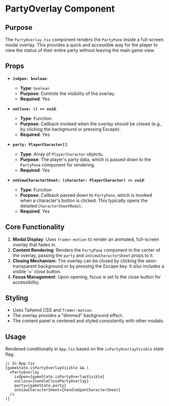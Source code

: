 # PartyOverlay Component

## Purpose

The `PartyOverlay.tsx` component renders the `PartyPane` inside a full-screen modal overlay. This provides a quick and accessible way for the player to view the status of their entire party without leaving the main game view.

## Props

*   **`isOpen: boolean`**:
    *   **Type**: `boolean`
    *   **Purpose**: Controls the visibility of the overlay.
    *   **Required**: Yes

*   **`onClose: () => void`**:
    *   **Type**: Function
    *   **Purpose**: Callback invoked when the overlay should be closed (e.g., by clicking the background or pressing Escape).
    *   **Required**: Yes

*   **`party: PlayerCharacter[]`**:
    *   **Type**: Array of `PlayerCharacter` objects.
    *   **Purpose**: The player's party data, which is passed down to the `PartyPane` component for rendering.
    *   **Required**: Yes

*   **`onViewCharacterSheet: (character: PlayerCharacter) => void`**:
    *   **Type**: Function
    *   **Purpose**: Callback passed down to `PartyPane`, which is invoked when a character's button is clicked. This typically opens the detailed `CharacterSheetModal`.
    *   **Required**: Yes

## Core Functionality

1.  **Modal Display**: Uses `framer-motion` to render an animated, full-screen overlay that fades in.
2.  **Content Rendering**: Renders the `PartyPane` component in the center of the overlay, passing the `party` and `onViewCharacterSheet` props to it.
3.  **Closing Mechanism**: The overlay can be closed by clicking the semi-transparent background or by pressing the Escape key. It also includes a visible '×' close button.
4.  **Focus Management**: Upon opening, focus is set to the close button for accessibility.

## Styling
*   Uses Tailwind CSS and `framer-motion`.
*   The overlay provides a "dimmed" background effect.
*   The content panel is centered and styled consistently with other modals.

## Usage
Rendered conditionally in `App.tsx` based on the `isPartyOverlayVisible` state flag.

```tsx
// In App.tsx
{gameState.isPartyOverlayVisible && (
  <PartyOverlay
    isOpen={gameState.isPartyOverlayVisible}
    onClose={handleClosePartyOverlay}
    party={gameState.party}
    onViewCharacterSheet={handleOpenCharacterSheet}
  />
)}
```